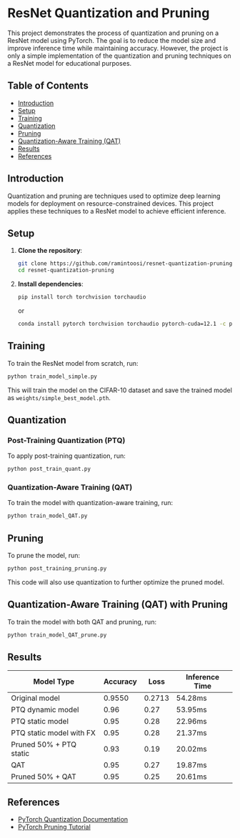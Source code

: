 # ResNet Quantization and Pruning

This project demonstrates the process of quantization and pruning on a ResNet model using PyTorch. The goal is to reduce the model size and improve inference time while maintaining accuracy.
However, the project is only a simple implementation of the quantization and pruning techniques on a ResNet model for educational purposes. 

## Table of Contents
- [Introduction](#introduction)
- [Setup](#setup)
- [Training](#training)
- [Quantization](#quantization)
- [Pruning](#pruning)
- [Quantization-Aware Training (QAT)](#quantization-aware-training-qat)
- [Results](#results)
- [References](#references)

## Introduction
Quantization and pruning are techniques used to optimize deep learning models for deployment on resource-constrained devices. This project applies these techniques to a ResNet model to achieve efficient inference.

## Setup
1. **Clone the repository**:
    ```sh
    git clone https://github.com/ramintoosi/resnet-quantization-pruning.git
    cd resnet-quantization-pruning
    ```

2. **Install dependencies**:
    ```sh
    pip install torch torchvision torchaudio
    ```
   or
    ```sh
    conda install pytorch torchvision torchaudio pytorch-cuda=12.1 -c pytorch -c nvidia
   ```

## Training
To train the ResNet model from scratch, run:
```sh
python train_model_simple.py
```
This will train the model on the CIFAR-10 
dataset and save the trained model as `weights/simple_best_model.pth`.

## Quantization
### Post-Training Quantization (PTQ)
To apply post-training quantization, run:
```sh
python post_train_quant.py
```

### Quantization-Aware Training (QAT)
To train the model with quantization-aware training, run:
```sh
python train_model_QAT.py
```

## Pruning
To prune the model, run:
```sh
python post_training_pruning.py
```
This code will also use quantization to further optimize the pruned model.

## Quantization-Aware Training (QAT) with Pruning
To train the model with both QAT and pruning, run:
```sh
python train_model_QAT_prune.py
```

## Results

| Model Type               | Accuracy | Loss | Inference Time |
|--------------------------|----------|------|----------------|
| Original model           | 0.9550   | 0.2713 | 54.28ms       |
| PTQ dynamic model        | 0.96     | 0.27  | 53.95ms        |
| PTQ static model         | 0.95     | 0.28  | 22.96ms        |
| PTQ static model with FX | 0.95     | 0.28  | 21.37ms        |
| Pruned 50% + PTQ static  | 0.93     | 0.19  | 20.02ms        |
| QAT                      | 0.95     | 0.27  | 19.87ms        |
| Pruned 50% + QAT         | 0.95     | 0.25  | 20.61ms        |

## References
- [PyTorch Quantization Documentation](https://pytorch.org/docs/stable/quantization.html)
- [PyTorch Pruning Tutorial](https://pytorch.org/tutorials/intermediate/pruning_tutorial.html)
